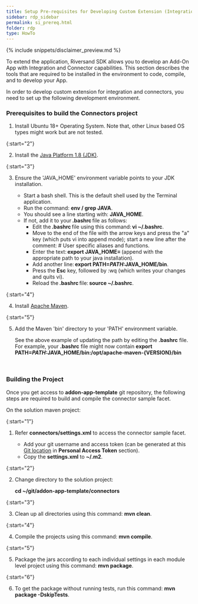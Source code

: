 ```yaml
---
title: Setup Pre-requisites for Developing Custom Extension (Integration and Connector)
sidebar: rdp_sidebar
permalink: si_prereq.html
folder: rdp
type: HowTo
---
```


{% include snippets/disclaimer_preview.md %}

To extend the application, Riversand SDK allows you to develop an Add-On App with Integration and Connector capabilities. This section describes the tools that are required to be installed in the environment to code, compile, and to develop your App.

In order to develop custom extension for integration and connectors, you need to set up the following development environment.

### Prerequisites to build the Connectors project

1. Install Ubuntu 18+ Operating System. Note that, other Linux based OS types might work but are not tested.

{:start="2"}

2. Install the [Java Platform 1.8 (JDK)](http://www.oracle.com/technetwork/java/javase/downloads/index.html).

{:start="3"}

3. Ensure the 'JAVA_HOME' environment variable points to your JDK installation.

   * Start a bash shell. This is the default shell used by the Terminal application.
   * Run the command: **env / grep JAVA**. 
   * You should see a line starting with: **JAVA_HOME**.
   * If not, add it to your **.bashrc** file as follows:
     * Edit the **.bashrc** file using this command: **vi ~/.bashrc**.
     * Move to the end of the file with the arrow keys and press the "a" key (which puts vi into append mode); start a new line after the comment: # User specific aliases and functions.
     * Enter the text: **export JAVA_HOME=** (append with the appropriate path to your java installation).
     * Add another line: **export PATH=$PATH:$JAVA_HOME/bin**.
     * Press the **Esc** key, followed by :wq (which writes your changes and quits vi).
     * Reload the **.bashrc** file: **source ~/.bashrc**. 

{:start="4"}

4. Install [Apache Maven](https://maven.apache.org/install.html).

{:start="5"}

5. Add the Maven 'bin' directory to your 'PATH' environment variable. 

   See the above example of updating the path by editing the **.bashrc** file. 
   For example, your **.bashrc** file might now contain 
   **export PATH=$PATH:$JAVA_HOME/bin:/opt/apache-maven-{VERSION}/bin**

<br>

### Building the Project

Once you get access to **addon-app-template** git repository, the following steps are required to build and compile the connector sample facet.

On the solution maven project:

{:start="1"}

1. Refer **connectors/settings.xml** to access the connector sample facet.

   * Add your git username and access token (can be generated at this [Git location](https://github.com/settings/tokens) in **Personal Access Token** section).
   * Copy the **settings.xml** to **~/.m2**.

{:start="2"}

2. Change directory to the solution project:

   **cd ~/git/addon-app-template/connectors** 

{:start="3"}

3. Clean up all directories using this command: **mvn clean**.

{:start="4"}

4. Compile the projects using this command: **mvn compile**.

{:start="5"}

5. Package the jars according to each individual settings in each module level project using this command: **mvn package**. 

{:start="6"}

6. To get the package without running tests, run this command: **mvn package -DskipTests**.